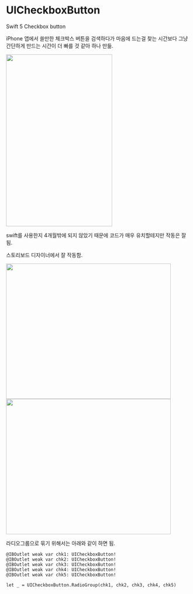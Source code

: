 # UICheckboxButton
Swift 5 Checkbox button

iPhone 앱에서 쓸만한 체크박스 버튼을 검색하다가 마음에 드는걸 찾는 시간보다 그냥 간단하게 만드는 시간이 더 빠를 것 같아 하나 만듦.

<img src="https://github.com/tinywolf3/UICheckboxButton/blob/master/uicheckbox.gif" width=290 height=470 />

swift를 사용한지 4개월밖에 되지 않았기 때문에 코드가 매우 유치할테지만 작동은 잘 됨.

스토리보드 디자이너에서 잘 작동함.

<img src="https://github.com/tinywolf3/UICheckboxButton/blob/master/bullettype.gif" width=450 height=370 />
<img src="https://github.com/tinywolf3/UICheckboxButton/blob/master/bulletcolor.gif" width=450 height=370 />

라디오그룹으로 묶기 위해서는 아래와 같이 하면 됨.

	@IBOutlet weak var chk1: UICheckboxButton!
	@IBOutlet weak var chk2: UICheckboxButton!
	@IBOutlet weak var chk3: UICheckboxButton!
	@IBOutlet weak var chk4: UICheckboxButton!
	@IBOutlet weak var chk5: UICheckboxButton!

	let _ = UICheckboxButton.RadioGroup(chk1, chk2, chk3, chk4, chk5)

